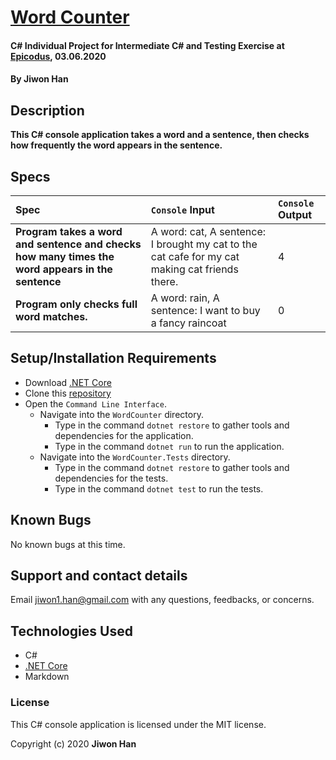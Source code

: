 # [Word Counter](https://github.com/jiwon-seattle/Word-count.git)

#### C# Individual Project for Intermediate C# and Testing Exercise at [Epicodus](https://www.epicodus.com/), 03.06.2020

#### By **Jiwon Han**

## Description

**This C# console application takes a word and a sentence, then checks how frequently the word appears in the sentence.**

## Specs

| Spec | `Console` Input | `Console` Output |
| :-------------     | :------------- | :------------- |
| **Program takes a word and sentence and checks how many times the word appears in the sentence** | A word: cat, A sentence: I brought my cat to the cat cafe for my cat making cat friends there. | 4 |
| **Program only checks full word matches.** | A word: rain, A sentence: I want to buy a fancy raincoat | 0 |

## Setup/Installation Requirements

* Download [.NET Core](https://dotnet.microsoft.com/download/dotnet-core/)
* Clone this [repository](https://github.com/jiwon-seattle/Word-count.git)
* Open the `Command Line Interface`.
  * Navigate into the `WordCounter` directory.
    * Type in the command `dotnet restore` to gather tools and dependencies for the application.
    * Type in the command `dotnet run` to run the application.
  * Navigate into the `WordCounter.Tests` directory.
    * Type in the command `dotnet restore` to gather tools and dependencies for the tests.
    * Type in the command `dotnet test` to run the tests. 

## Known Bugs

No known bugs at this time.

## Support and contact details

Email jiwon1.han@gmail.com with any questions, feedbacks, or concerns.

## Technologies Used

* C#
* [.NET Core](https://dotnet.microsoft.com/download/dotnet-core/)
* Markdown

### License

This C# console application is licensed under the MIT license.

Copyright (c) 2020 **Jiwon Han**

